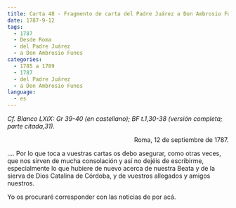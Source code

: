 ```yaml
---
title: Carta 48 - Fragmento de carta del Padre Juárez a Don Ambrosio Funes (Roma, 12 de septiembre de 1787).
date: 1787-9-12
tags:
  - 1787
  - Desde Roma
  - del Padre Juárez
  - a Don Ambrosio Funes
categories:
  - 1785 a 1789
  - 1787
  - del Padre Juárez
  - a Don Ambrosio Funes
language:
  - es
---
```


_Cf. Blanco LXIX: Gr 39-40 (en castellano); BF t.1,30-38 (versión completa; parte citada,31)._

<div align="right">
Roma, 12 de septiembre de 1787.
</div>

.... Por lo que toca a vuestras cartas os debo asegurar, como otras veces, que nos sirven de mucha consolación y así no dejéis de escribirme, especialmente lo que hubiere de nuevo acerca de nuestra Beata y de la sierva de Dios Catalina de Córdoba, y de vuestros allegados y amigos nuestros.

Yo os procuraré corresponder con las noticias de por acá.
